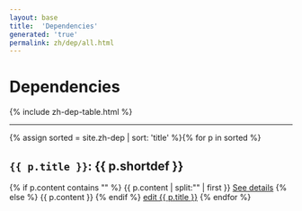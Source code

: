 ```yaml
---
layout: base
title:  'Dependencies'
generated: 'true'
permalink: zh/dep/all.html
---
```


# Dependencies

{% include zh-dep-table.html %}

----------

{% assign sorted = site.zh-dep | sort: 'title' %}{% for p in sorted %}
<a id="al-zh-dep/{{ p.title }}" class="al-dest"/>
<h2><code>{{ p.title }}</code>: {{ p.shortdef }}</h2>
{% if p.content contains "<!--details-->" %}    
{{ p.content | split:"<!--details-->" | first }}
<a href="{{ p.title }}" class="al-doc">See details</a>
{% else %}
{{ p.content }}
{% endif %}
<a href="{{ site.git_edit }}/{% if p.collection %}{{ p.relative_path }}{% else %}{{ p.path }}{% endif %}" target="#">edit {{ p.title }}</a>
{% endfor %}
